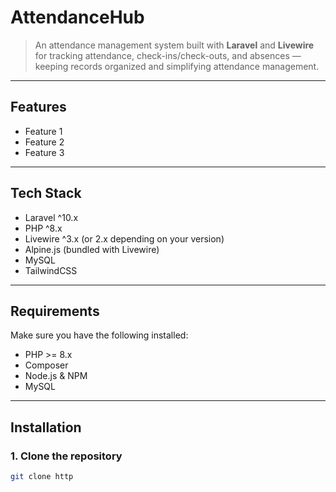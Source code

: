 # AttendanceHub  
> An attendance management system built with **Laravel** and **Livewire** for tracking attendance, check-ins/check-outs, and absences — keeping records organized and simplifying attendance management.

---

## Features
- Feature 1
- Feature 2
- Feature 3

---

## Tech Stack
- Laravel ^10.x  
- PHP ^8.x  
- Livewire ^3.x (or 2.x depending on your version)  
- Alpine.js (bundled with Livewire)  
- MySQL
- TailwindCSS

---

## Requirements
Make sure you have the following installed:  
- PHP >= 8.x  
- Composer  
- Node.js & NPM  
- MySQL

---

## Installation

### 1. Clone the repository
```bash
git clone http
